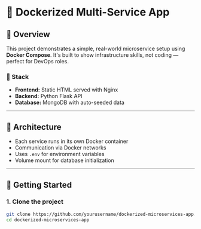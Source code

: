 # 🚀 Dockerized Multi-Service App

## 📌 Overview
This project demonstrates a simple, real-world microservice setup using **Docker Compose**. It's built to show infrastructure skills, not coding — perfect for DevOps roles.

### 🧩 Stack
- **Frontend:** Static HTML served with Nginx
- **Backend:** Python Flask API
- **Database:** MongoDB with auto-seeded data

---

## 🧱 Architecture
- Each service runs in its own Docker container
- Communication via Docker networks
- Uses `.env` for environment variables
- Volume mount for database initialization

---

## 🚀 Getting Started

### 1. Clone the project
```bash
git clone https://github.com/yourusername/dockerized-microservices-app.git
cd dockerized-microservices-app
